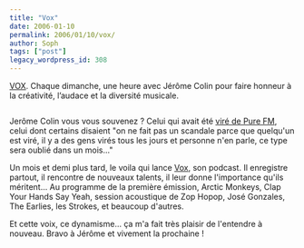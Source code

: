 ```yaml
---
title: "Vox"
date: 2006-01-10
permalink: 2006/01/10/vox/
author: Soph
tags: ["post"]
legacy_wordpress_id: 308
---
```


[VOX](http://vox.skynetblogs.be). Chaque dimanche, une heure avec Jérôme Colin pour faire honneur à la créativité, l&#8217;audace et la diversité musicale.

[<img src="https://64k.be/wp-content/uploads/2006/musique/cover200.jpg" alt="" />](http://vox.skynetblogs.be/)

<!-- excerpt -->

Jerôme Colin vous vous souvenez&nbsp;? Celui qui avait été [viré de Pure FM](http://64k.be/index.php/2005/10/21/296-jerome-colin), celui dont certains disaient "on ne fait pas un scandale parce que quelqu'un est viré, il y a des gens virés tous les jours et personne n'en parle, ce type sera oublié dans un mois..."

Un mois et demi plus tard, le voila qui lance [Vox](http://vox.skynetblogs.be), son podcast. Il enregistre partout, il rencontre de nouveaux talents, il leur donne l'importance qu'ils méritent... Au programme de la première émission, Arctic Monkeys, Clap Your Hands Say Yeah, session acoustique de Zop Hopop, José Gonzales, The Earlies, les Strokes, et beaucoup d'autres.

Et cette voix, ce dynamisme... ça m'a fait très plaisir de l'entendre à nouveau. Bravo à Jérôme et vivement la prochaine&nbsp;!
